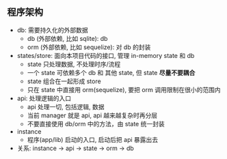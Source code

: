 ## 程序架构
- db: 需要持久化的外部数据
  - db (外部依赖, 比如 sqlite): db
  - orm (外部依赖, 比如 sequelize): 对 db 的封装
- states/store: 面向本项目代码的接口, 管理 in-memory state 和 db
  - state 只处理数据, 不处理时序/流程
  - 一个 state 可依赖多个 db 和 其他 state, 但 state **尽量不要耦合**
  - state 组合在一起形成 store
  - 只在 state 中直接用 orm(sequelize), 要把 orm 调用限制在很小的范围内
- api: 处理逻辑的入口
  - api 处理一切, 包括逻辑, 数据
  - 当前 manager 就是 api, api 越来越复杂时再分层
  - 不要直接使用 db/orm 中的方法，由 state 统一封装
- instance
  - 程序(app/lib) 启动的入口, 启动后把 api 暴露出去
- 关系: instance -> api -> state -> orm -> db